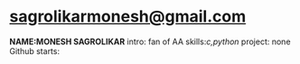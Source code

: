 # sagrolikarmonesh@gmail.com 
__NAME:MONESH SAGROLIKAR__
intro: fan of AA
skills:*c,python*
project: none 
Github starts:
